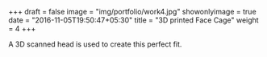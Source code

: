 +++
draft = false
image = "img/portfolio/work4.jpg"
showonlyimage = true
date = "2016-11-05T19:50:47+05:30"
title = "3D printed Face Cage"
weight = 4
+++

A 3D scanned head is used to create this perfect fit. 